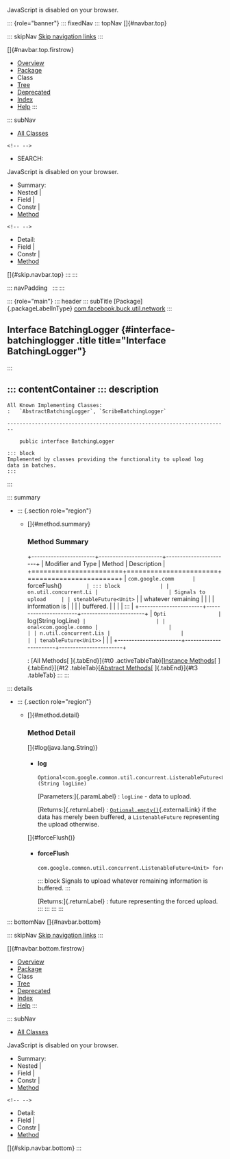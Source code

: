 <div>

JavaScript is disabled on your browser.

</div>

::: {role="banner"}
::: fixedNav
::: topNav
[]{#navbar.top}

::: skipNav
[Skip navigation links](#skip.navbar.top "Skip navigation links")
:::

[]{#navbar.top.firstrow}

-   [Overview](../../../../../index.html)
-   [Package](package-summary.html)
-   Class
-   [Tree](package-tree.html)
-   [Deprecated](../../../../../deprecated-list.html)
-   [Index](../../../../../index-all.html)
-   [Help](../../../../../help-doc.html)
:::

::: subNav
-   [All Classes](../../../../../allclasses.html)

```{=html}
<!-- -->
```
-   SEARCH:

<div>

<div>

JavaScript is disabled on your browser.

</div>

</div>

<div>

-   Summary: 
-   Nested \| 
-   Field \| 
-   Constr \| 
-   [Method](#method.summary)

```{=html}
<!-- -->
```
-   Detail: 
-   Field \| 
-   Constr \| 
-   [Method](#method.detail)

</div>

[]{#skip.navbar.top}
:::
:::

::: navPadding
 
:::
:::

::: {role="main"}
::: header
::: subTitle
[Package]{.packageLabelInType} [com.facebook.buck.util.network](package-summary.html)
:::

## Interface BatchingLogger {#interface-batchinglogger .title title="Interface BatchingLogger"}
:::

::: contentContainer
::: description
-   

    All Known Implementing Classes:
    :   `AbstractBatchingLogger`, `ScribeBatchingLogger`

    ------------------------------------------------------------------------

        public interface BatchingLogger

    ::: block
    Implemented by classes providing the functionality to upload log
    data in batches.
    :::
:::

::: summary
-   ::: {.section role="region"}
    -   []{#method.summary}

        ### Method Summary

        +-----------------------+-----------------------+-----------------------+
        | Modifier and Type     | Method                | Description           |
        +=======================+=======================+=======================+
        | `com.google.comm      | `forceFlush()`        | ::: block             |
        | on.util.concurrent.Li |                       | Signals to upload     |
        | stenableFuture<Unit>` |                       | whatever remaining    |
        |                       |                       | information is        |
        |                       |                       | buffered.             |
        |                       |                       | :::                   |
        +-----------------------+-----------------------+-----------------------+
        | `Opti                 | `log​(String logLine)` |                       |
        | onal<com.google.commo |                       |                       |
        | n.util.concurrent.Lis |                       |                       |
        | tenableFuture<Unit>>` |                       |                       |
        +-----------------------+-----------------------+-----------------------+

        : [All Methods[ ]{.tabEnd}]{#t0 .activeTableTab}[[Instance
        Methods](javascript:show(2);)[ ]{.tabEnd}]{#t2
        .tableTab}[[Abstract
        Methods](javascript:show(4);)[ ]{.tabEnd}]{#t3 .tableTab}
    :::
:::

::: details
-   ::: {.section role="region"}
    -   []{#method.detail}

        ### Method Detail

        []{#log(java.lang.String)}

        -   #### log

            ``` methodSignature
            Optional<com.google.common.util.concurrent.ListenableFuture<Unit>> log​(String logLine)
            ```

            [Parameters:]{.paramLabel}
            :   `logLine` - data to upload.

            [Returns:]{.returnLabel}
            :   [`Optional.empty()`](http://docs.oracle.com/javase/7/docs/api/java/util/Optional.html?is-external=true#empty() "class or interface in java.util"){.externalLink}
                if the data has merely been buffered, a
                `ListenableFuture` representing the upload otherwise.

        []{#forceFlush()}

        -   #### forceFlush

            ``` methodSignature
            com.google.common.util.concurrent.ListenableFuture<Unit> forceFlush()
            ```

            ::: block
            Signals to upload whatever remaining information is
            buffered.
            :::

            [Returns:]{.returnLabel}
            :   future representing the forced upload.
    :::
:::
:::
:::

::: bottomNav
[]{#navbar.bottom}

::: skipNav
[Skip navigation links](#skip.navbar.bottom "Skip navigation links")
:::

[]{#navbar.bottom.firstrow}

-   [Overview](../../../../../index.html)
-   [Package](package-summary.html)
-   Class
-   [Tree](package-tree.html)
-   [Deprecated](../../../../../deprecated-list.html)
-   [Index](../../../../../index-all.html)
-   [Help](../../../../../help-doc.html)
:::

::: subNav
-   [All Classes](../../../../../allclasses.html)

<div>

<div>

JavaScript is disabled on your browser.

</div>

</div>

<div>

-   Summary: 
-   Nested \| 
-   Field \| 
-   Constr \| 
-   [Method](#method.summary)

```{=html}
<!-- -->
```
-   Detail: 
-   Field \| 
-   Constr \| 
-   [Method](#method.detail)

</div>

[]{#skip.navbar.bottom}
:::
